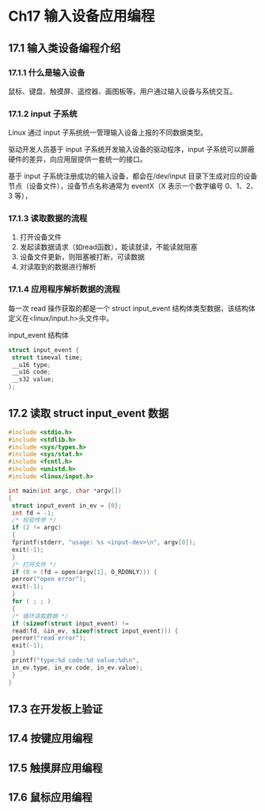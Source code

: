 # Ch17 输入设备应用编程

## 17.1 输入类设备编程介绍

### 17.1.1 什么是输入设备

鼠标、键盘、触摸屏、遥控器、画图板等。用户通过输入设备与系统交互。

### 17.1.2 input 子系统

Linux 通过 input 子系统统一管理输入设备上报的不同数据类型。

驱动开发人员基于 input 子系统开发输入设备的驱动程序，input 子系统可以屏蔽硬件的差异，向应用层提供一套统一的接口。

基于 input 子系统注册成功的输入设备，都会在/dev/input 目录下生成对应的设备节点（设备文件），设备节点名称通常为 eventX（X 表示一个数字编号 0、1、2、3 等），

### 17.1.3 读取数据的流程

1. 打开设备文件
2. 发起读数据请求（如read函数），能读就读，不能读就阻塞
3. 设备文件更新，则阻塞被打断，可读数据
4. 对读取到的数据进行解析

### 17.1.4 应用程序解析数据的流程

每一次 read 操作获取的都是一个 struct input_event 结构体类型数据，该结构体定义在<linux/input.h>头文件中。

input_event 结构体
``` c
struct input_event {
 struct timeval time;
 __u16 type;
 __u16 code;
 __s32 value;
};
```

## 17.2 读取 struct input_event 数据

``` c
#include <stdio.h>
#include <stdlib.h>
#include <sys/types.h>
#include <sys/stat.h>
#include <fcntl.h>
#include <unistd.h>
#include <linux/input.h>

int main(int argc, char *argv[])
{
 struct input_event in_ev = {0};
 int fd = -1;
 /* 校验传参 */
 if (2 != argc)
 {
 fprintf(stderr, "usage: %s <input-dev>\n", argv[0]);
 exit(-1);
 }
 /* 打开文件 */
 if (0 > (fd = open(argv[1], O_RDONLY))) {
 perror("open error");
 exit(-1);
 }
 for ( ; ; )
 {
 /* 循环读取数据 */
 if (sizeof(struct input_event) !=
 read(fd, &in_ev, sizeof(struct input_event))) {
 perror("read error");
 exit(-1);
 }
 printf("type:%d code:%d value:%d\n",
 in_ev.type, in_ev.code, in_ev.value);
 }
}

```


## 17.3 在开发板上验证

## 17.4 按键应用编程

## 17.5 触摸屏应用编程

## 17.6 鼠标应用编程
